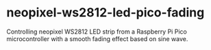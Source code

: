 # neopixel-ws2812-led-pico-fading
 Controlling neopixel WS2812 LED strip from a Raspberry Pi Pico microcontroller with a smooth fading effect based on sine wave.
